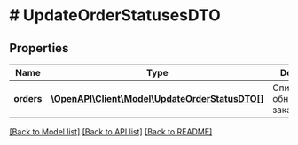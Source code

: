 # # UpdateOrderStatusesDTO

## Properties

Name | Type | Description | Notes
------------ | ------------- | ------------- | -------------
**orders** | [**\OpenAPI\Client\Model\UpdateOrderStatusDTO[]**](UpdateOrderStatusDTO.md) | Список с обновленными заказами. |

[[Back to Model list]](../../README.md#models) [[Back to API list]](../../README.md#endpoints) [[Back to README]](../../README.md)
